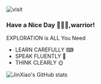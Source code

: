 ![visit](https://visitor-badge.glitch.me/badge?page_id=Eipgen")

### Have a Nice Day 👋🐱‍👤,warrior!
EXPLORATION is ALL You Need
* LEARN CAREFULLY ⌨
* SPEAK FLUENTLY 💬
* THINK CLEARLY 🌞

![JinXiao's GitHub stats](https://github-readme-stats.vercel.app/api?username=Eipgen&show_icons=true&theme=tokyonight&card_width=100)
